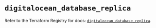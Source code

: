 # `digitalocean_database_replica`

Refer to the Terraform Registry for docs: [`digitalocean_database_replica`](https://registry.terraform.io/providers/digitalocean/digitalocean/2.49.2/docs/resources/database_replica).
